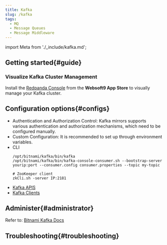 ```yaml
---
title: Kafka
slug: /kafka
tags:
  - MQ
  - Message Queues
  - Message Middleware
---
```


import Meta from './_include/kafka.md';

<Meta name="meta" />

## Getting started{#guide}

### Visualize Kafka Cluster Management 

Install the [Redpanda Console](./redpandaconsole) from the **Websoft9 App Store** to visually manage your Kafka cluster.

## Configuration options{#configs}

- Authentication and Authorization Control: Kafka mirrors supports various authentication and authorization mechanisms, which need to be configured manually.
- Custom Configuration: It is recommended to set up through environment variables.
- CLI
  ```
  /opt/bitnami/kafka/bin/kafka
  /opt/bitnami/kafka/bin/kafka-console-consumer.sh --bootstrap-server yourip:port --consumer.config consumer.properties --topic my-topic

  # ZooKeeper client
  zkCli.sh -server IP:2181
  ```
- [Kafka APIS](https://kafka.apache.org/documentation/#api)
- [Kafka Clients](https://cwiki.apache.org/confluence/display/KAFKA/Clients)

## Administer{#administrator}

Refer to: [Bitnami Kafka Docs](https://github.com/bitnami/containers/tree/main/bitnami/kafka)

## Troubleshooting{#troubleshooting}

